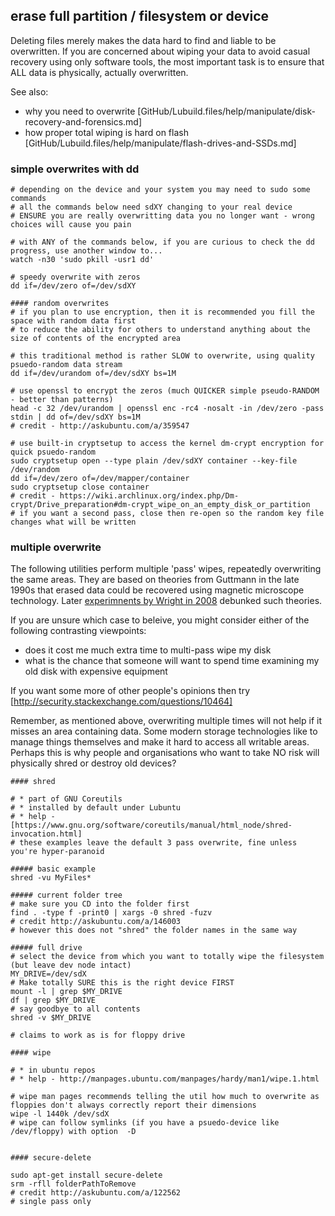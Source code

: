 

## erase full partition / filesystem or device

Deleting files merely makes the data hard to find and liable to be overwritten. 
If you are concerned about wiping your data to avoid casual recovery using only software tools, 
the most important task is to ensure that ALL data is physically, actually overwritten. 

See also:

* why you need to overwrite [GitHub/Lubuild.files/help/manipulate/disk-recovery-and-forensics.md]
* how proper total wiping is hard on flash [GitHub/Lubuild.files/help/manipulate/flash-drives-and-SSDs.md]


### simple overwrites with dd
```
# depending on the device and your system you may need to sudo some commands
# all the commands below need sdXY changing to your real device
# ENSURE you are really overwritting data you no longer want - wrong choices will cause you pain

# with ANY of the commands below, if you are curious to check the dd progress, use another window to...
watch -n30 'sudo pkill -usr1 dd'

# speedy overwrite with zeros
dd if=/dev/zero of=/dev/sdXY

#### random overwrites
# if you plan to use encryption, then it is recommended you fill the space with random data first 
# to reduce the ability for others to understand anything about the size of contents of the encrypted area 

# this traditional method is rather SLOW to overwrite, using quality psuedo-random data stream
dd if=/dev/urandom of=/dev/sdXY bs=1M

# use openssl to encrypt the zeros (much QUICKER simple pseudo-RANDOM - better than patterns)
head -c 32 /dev/urandom | openssl enc -rc4 -nosalt -in /dev/zero -pass stdin | dd of=/dev/sdXY bs=1M
# credit - http://askubuntu.com/a/359547

# use built-in cryptsetup to access the kernel dm-crypt encryption for quick psuedo-random
sudo cryptsetup open --type plain /dev/sdXY container --key-file /dev/random
dd if=/dev/zero of=/dev/mapper/container
sudo cryptsetup close container 
# credit - https://wiki.archlinux.org/index.php/Dm-crypt/Drive_preparation#dm-crypt_wipe_on_an_empty_disk_or_partition
# if you want a second pass, close then re-open so the random key file changes what will be written

```
### multiple overwrite

The following utilities perform multiple 'pass' wipes, repeatedly overwriting the same areas. 
They are based on theories from Guttmann in the late 1990s that erased data could be recovered 
using magnetic microscope technology. Later [experimnents by Wright in 2008](https://digital-forensics.sans.org/blog/2009/01/15/overwriting-hard-drive-data/) debunked such theories.

If you are unsure which case to beleive, you might consider either of the following contrasting viewpoints:
* does it cost me much extra time to multi-pass wipe my disk
* what is the chance that someone will want to spend time examining my old disk with expensive equipment

If you want some more of other people's opinions then try [http://security.stackexchange.com/questions/10464]

Remember, as mentioned above, overwriting multiple times will not help if it misses an area containing data. 
Some modern storage technologies like to manage things themselves and make it hard to access all writable areas. 
Perhaps this is why people and organisations who want to take NO risk will physically shred or destroy old devices?

```
#### shred

# * part of GNU Coreutils
# * installed by default under Lubuntu
# * help - [https://www.gnu.org/software/coreutils/manual/html_node/shred-invocation.html]
# these examples leave the default 3 pass overwrite, fine unless you're hyper-paranoid

##### basic example
shred -vu MyFiles*

##### current folder tree
# make sure you CD into the folder first
find . -type f -print0 | xargs -0 shred -fuzv
# credit http://askubuntu.com/a/146003
# however this does not "shred" the folder names in the same way

##### full drive
# select the device from which you want to totally wipe the filesystem  (but leave dev node intact)
MY_DRIVE=/dev/sdX
# Make totally SURE this is the right device FIRST
mount -l | grep $MY_DRIVE
df | grep $MY_DRIVE
# say goodbye to all contents
shred -v $MY_DRIVE

# claims to work as is for floppy drive 

#### wipe

# * in ubuntu repos
# * help - http://manpages.ubuntu.com/manpages/hardy/man1/wipe.1.html

# wipe man pages recommends telling the util how much to overwrite as floppies don't always correctly report their dimensions
wipe -l 1440k /dev/sdX
# wipe can follow symlinks (if you have a psuedo-device like /dev/floppy) with option  -D


#### secure-delete

sudo apt-get install secure-delete
srm -rfll folderPathToRemove
# credit http://askubuntu.com/a/122562
# single pass only

```
